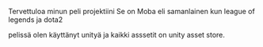 Tervettuloa minun peli projektiini Se on Moba eli samanlainen kun league of legends ja dota2 

pelissä olen käyttänyt unityä ja kaikki asssetit on unity asset store.
